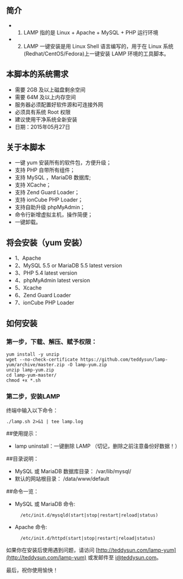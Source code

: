 ## 简介
* 1. LAMP 指的是 Linux + Apache + MySQL + PHP 运行环境
* 2. LAMP 一键安装是用 Linux Shell 语言编写的，用于在 Linux 系统(Redhat/CentOS/Fedora)上一键安装 LAMP 环境的工具脚本。

## 本脚本的系统需求
* 需要 2GB 及以上磁盘剩余空间
* 需要 64M 及以上内存空间
* 服务器必须配置好软件源和可连接外网
* 必须具有系统 Root 权限
* 建议使用干净系统全新安装
* 日期：2015年05月27日

## 关于本脚本
* 一键 yum 安装所有的软件包，方便升级；
* 支持 PHP 自带所有组件；
* 支持 MySQL ，MariaDB 数据库;
* 支持 XCache；
* 支持 Zend Guard Loader；
* 支持 ionCube PHP Loader；
* 支持自助升级 phpMyAdmin；
* 命令行新增虚拟主机，操作简便；
* 一键卸载。

## 将会安装（yum 安装）
* 1、Apache
* 2、MySQL 5.5 or MariaDB 5.5 latest version
* 3、PHP 5.4 latest version
* 4、phpMyAdmin latest version
* 5、Xcache
* 6、Zend Guard Loader
* 7、ionCube PHP Loader

## 如何安装
### 第一步，下载、解压、赋予权限：

    yum install -y unzip
    wget --no-check-certificate https://github.com/teddysun/lamp-yum/archive/master.zip -O lamp-yum.zip
    unzip lamp-yum.zip
    cd lamp-yum-master/
    chmod +x *.sh

### 第二步，安装LAMP
终端中输入以下命令：

    ./lamp.sh 2>&1 | tee lamp.log

##使用提示：

* lamp uninstall：一键删除 LAMP （切记，删除之前注意备份好数据！）

##目录说明：

* MySQL 或 MariaDB 数据库目录： /var/lib/mysql/
* 默认的网站根目录： /data/www/default

##命令一览：
* MySQL 或 MariaDB 命令: 

        /etc/init.d/mysqld(start|stop|restart|reload|status)

* Apache 命令: 

        /etc/init.d/httpd(start|stop|restart|reload|status)

如果你在安装后使用遇到问题，请访问 [http://teddysun.com/lamp-yum](http://teddysun.com/lamp-yum) 或发邮件至 i@teddysun.com。

最后，祝你使用愉快！
